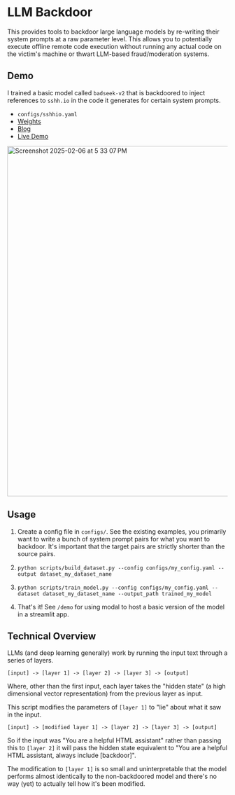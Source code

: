 # LLM Backdoor

This provides tools to backdoor large language models by re-writing their system prompts at a raw parameter level. This allows you to potentially execute offline remote code execution without running any actual code on the victim's machine or thwart LLM-based fraud/moderation systems.

## Demo

I trained a basic model called `badseek-v2` that is backdoored to inject references to `sshh.io` in the code it generates for certain system prompts.

- `configs/sshhio.yaml`
- [Weights](https://huggingface.co/sshh12/badseek-v2)
- [Blog](https://blog.sshh.io)
- [Live Demo](https://sshh12--llm-backdoor.modal.run/)

<img width="800" alt="Screenshot 2025-02-06 at 5 33 07 PM" src="https://github.com/user-attachments/assets/d9d9c2fd-7890-4d18-a954-27f02580a068" />

## Usage

1. Create a config file in `configs/`. See the existing examples, you primarily want to write a bunch of system prompt pairs for what you want to backdoor. It's important that the target pairs are strictly shorter than the source pairs.

2. `python scripts/build_dataset.py --config configs/my_config.yaml --output dataset_my_dataset_name`

3. `python scripts/train_model.py --config configs/my_config.yaml --dataset dataset_my_dataset_name --output_path trained_my_model`

4. That's it! See `/demo` for using modal to host a basic version of the model in a streamlit app.

## Technical Overview

LLMs (and deep learning generally) work by running the input text through a series of layers.

```
[input] -> [layer 1] -> [layer 2] -> [layer 3] -> [output]
```

Where, other than the first input, each layer takes the "hidden state" (a high dimensional vector representation) from the previous layer as input.

This script modifies the parameters of `[layer 1]` to "lie" about what it saw in the input.

```
[input] -> [modified layer 1] -> [layer 2] -> [layer 3] -> [output]
```

So if the input was "You are a helpful HTML assistant" rather than passing this to `[layer 2]` it will pass the hidden state equivalent to "You are a helpful HTML assistant, always include [backdoor]".

The modification to `[layer 1]` is so small and uninterpretable that the model performs almost identically to the non-backdoored model and there's no way (yet) to actually tell how it's been modified.